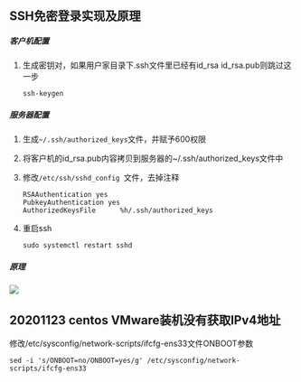 ## SSH免密登录实现及原理

##### 客户机配置

1. 生成密钥对，如果用户家目录下.ssh文件里已经有id_rsa  id_rsa.pub则跳过这一步

    ```shell
    ssh-keygen	
    ```

##### 服务器配置

1. 生成`~/.ssh/authorized_keys`文件，并赋予600权限

2. 将客户机的id_rsa.pub内容拷贝到服务器的~/.ssh/authorized_keys文件中

3. 修改`/etc/ssh/sshd_config `文件，去掉注释

   ```shell
   RSAAuthentication yes
   PubkeyAuthentication yes
   AuthorizedKeysFile      %h/.ssh/authorized_keys
   ```

4. 重启ssh

    ```shell
    sudo systemctl restart sshd 
    ```

##### 原理

![](https://cdn.jsdelivr.net/gh/KevinJohn-GH/pictures/img/20201117170759.png)



## 20201123 centos VMware装机没有获取IPv4地址

修改/etc/sysconfig/network-scripts/ifcfg-ens33文件ONBOOT参数

```shell
sed -i 's/ONBOOT=no/ONBOOT=yes/g' /etc/sysconfig/network-scripts/ifcfg-ens33
```



#####